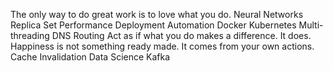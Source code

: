 The only way to do great work is to love what you do. Neural Networks Replica Set Performance Deployment Automation Docker Kubernetes Multi-threading DNS Routing Act as if what you do makes a difference. It does. Happiness is not something ready made. It comes from your own actions. Cache Invalidation Data Science Kafka

